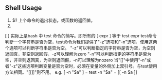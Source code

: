 ## Shell Usage
1. $? 上个命令的退出状态，或函数的返回值。
2. 
[ ] 实际上是bash 中 test 命令的简写。即所有的 [ expr ] 等于 test expr
test命令判断一个字符串是否为空，test命令为我们提供了"-z"选项和"-n"选项，使用这两个选项可以判断字符串是否为空。
"-z"可以判断指定的字符串是否为空，为空则返回真，非空则返回假，-z可以理解为zero
"-n"可以判断指定的字符串是否为空，非空则返回真，为空则返回假，-n可以理解为nozero
当"[]"中使用"-n"或者"-z"这些选项判断变量是否为空时，必须在变量的外侧加上双引号。与test使用方法相同。"[[]]"则不用。
e.g. [ -n "$a" ] = test -n "$a" = [[ -n $a ]]
